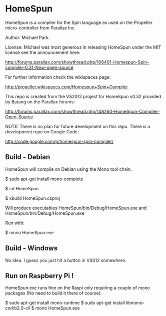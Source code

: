 HomeSpun
========

HomeSpun is a compiler for the Spin language as used on the Propeller micro-controller from Parallax Inc.

Author: Michael Park.

License: Michael was most generous in releasing HomeSpun under the MIT license see the announcement here:

http://forums.parallax.com/showthread.php/106401-Homespun-Spin-compiler-0.31-Now-open-source

For further information check the wikispaces page:

http://propeller.wikispaces.com/Homespun+Spin+Compiler

This repo is created from the  VS2012 project for HomeSpun v0.32 provided by Batang on the Parallax forums:

http://forums.parallax.com/showthread.php/148260-HomeSpun-Compiler-Open-Source

NOTE: There is no plan for future development on this repo. There is a development repo on Google Code:

http://code.google.com/p/homespun-spin-compiler/


Build - Debian
--------------

HomeSpun will compile on Debian using the Mono tool chain.

  $ sudo apt-get install mono-complete

  $ cd HomeSpun

  $ xbuild HomeSpun.csproj
  
Will produce executables  HomeSpun/bin/Debug/HomeSpun.exe and
HomeSpun/bin/Debug/HomeSpun.exe

Run with:

$ mono HomeSpun.exe
  
Build - Windows
---------------

No idea. I guess you just hit a button in VS012 somewhere. 

Run on Raspberry Pi !
---------------------

HomeSpun.exe runs fine on the Raspi only requiring a couple of mono packages (No need to build it there of course):

  $ sudo apt-get install mono-runtime
  $ sudo apt-get install libmono-corlib2.0-cil
  $ mono HomeSpun.exe
  
  



